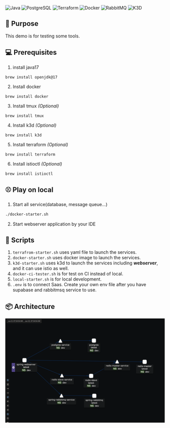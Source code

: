 ![Java](https://badgen.net/badge/Java/17/orange)
![PostgreSQL](https://badgen.net/badge/PostgreSQL/latest/cyan)
![Terraform](https://badgen.net/badge/Terraform/latest/purple)
![Docker](https://badgen.net/badge/Docker/27.3.1/blue)
![RabbitMQ](https://badgen.net/badge/RabbitMQ/latest/red)
![K3D](https://badgen.net/badge/k3d/latest/green)

## 🦊 **Purpose**
This demo is for testing some tools.

## 💻 **Prerequisites**
1. install java17
```install java17
brew install openjdk@17
```
2. Install docker
``` install docker
brew install docker 
```

3. Install tmux *(Optional)*
``` install tmux
brew install tmux
```

4. Install k3d *(Optional)*
``` install k3d
brew install k3d
```

5. Install terraform *(Optional)*
``` install terraform
brew install terraform
```

6. Install istioctl *(Optional)*
``` install istioctl
brew install istioctl
```

## ⚾️ **Play on local**
1. Start all service(database, message queue...) <br />
```bash
./docker-starter.sh
```

2. Start webserver application by your IDE

## 🐳 **Scripts**
1. `terrafrom-starter.sh` uses yaml file to launch the services.
2. `docker-starter.sh` uses docker image to launch the services.
3. `k3d-starter.sh` uses k3d to launch the services including ***webserver***, and it can use istio as well.
4. `docker-ci-tester.sh` is for test on CI instead of local.
5. `local-starter.sh` is for local development.
6. `.env` is to connect Saas. Create your own env file after you have supabase and rabbitmsq service to use.

## 📦 **Architecture**
![Architecture](architecture.png)